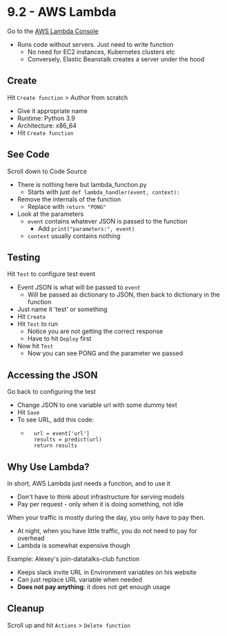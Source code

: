 # 9.2 - AWS Lambda

Go to the [AWS Lambda Console](console.aws.amazon.com/lambda)
- Runs code without servers. Just need to write function
    - No need for EC2 instances, Kubernetes clusters etc
    - Conversely, Elastic Beanstalk creates a server under the hood 

## Create
Hit `Create function` > Author from scratch
- Give it appropriate name
- Runtime: Python 3.9
- Architecture: x86_64
- Hit `Create function`

## See Code
Scroll down to Code Source
- There is nothing here but lambda_function.py
    - Starts with just `def lambda_handler(event, context):`
- Remove the internals of the function
    - Replace with `return "PONG"`
- Look at the parameters
    - `event` contains whatever JSON is passed to the function
        - Add `print("parameters:", event)`
    - `context` usually contains nothing

## Testing
Hit `Test` to configure test event
- Event JSON is what will be passed to `event`
    - Will be passed as dictionary to JSON, then back to dictionary in the function
- Just name it 'test' or something
- Hit `Create`
- Hit `Test` to run
    - Notice you are not getting the correct response
    - Have to hit `Deploy` first
- Now hit `Test`
    - Now you can see PONG and the parameter we passed

## Accessing the JSON
Go back to configuring the test
- Change JSON to one variable url with some dummy text
- Hit `Save`
- To see URL, add this code:
    - ```
        url = event['url']
        results = predict(url)
        return results
        ```

## Why Use Lambda?
In short, AWS Lambda just needs a function, and to use it
- Don't have to think about infrastructure for serving models
- Pay per request - only when it is doing something, not idle

When your traffic is mostly during the day, you only have to pay then.
- At night, when you have little traffic, you do not need to pay for overhead
- Lambda is somewhat expensive though

Example: Alexey's join-datatalks-club function
- Keeps slack invite URL in Environment variables on his website
- Can just replace URL variable when needed
- **Does not pay anything**: it does not get enough usage

## Cleanup
Scroll up and hit `Actions` > `Delete function`